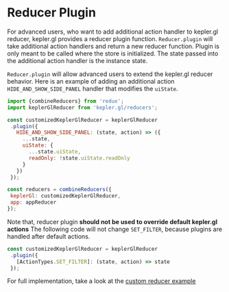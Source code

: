 # Reducer Plugin

For advanced users, who want to add additional action handler to kepler.gl reducer, kepler.gl provides a reducer plugin function. `Reducer.plugin` will take additional action handlers and return a new reducer function. Plugin is only meant to be called where the store is initialized. The state passed into the additional action handler is the instance state.

`Reducer.plugin` will allow advanced users to extend the kepler.gl reducer behavior. Here is an example of adding an additional action `HIDE_AND_SHOW_SIDE_PANEL` handler that modifies the `uiState`.

```javascript
import {combineReducers} from 'redux';
import keplerGlReducer from 'kepler.gl/reducers';

const customizedKeplerGlReducer = keplerGlReducer
 .plugin({
   HIDE_AND_SHOW_SIDE_PANEL: (state, action) => ({
     ...state,
     uiState: {
       ...state.uiState,
       readOnly: !state.uiState.readOnly
     }
   })
 });

const reducers = combineReducers({
 keplerGl: customizedKeplerGlReducer,
 app: appReducer
});
```

Note that, reducer plugin **should not be used to override default kepler.gl actions** The following code will not change `SET_FILTER`, because plugins are handled after default actions.

```javascript
const customizedKeplerGlReducer = keplerGlReducer
 .plugin({
   [ActionTypes.SET_FILTER]: (state, action) => state
 });
```

For full implementation, take a look at the [custom reducer example](https://github.com/keplergl/kepler.gl/tree/master/examples/custom-reducer)

